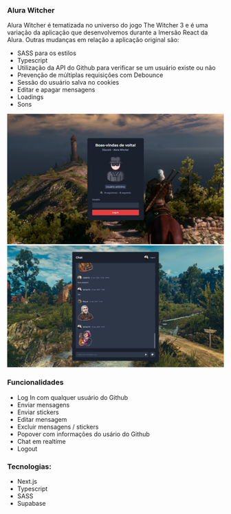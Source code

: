 ### Alura Witcher

Alura Witcher é tematizada no universo do jogo The Witcher 3 e é uma variação da aplicação que desenvolvemos durante a Imersão React da Alura.
Outras mudanças em relação a aplicação original são:
- SASS para os estilos
- Typescript
- Utilização da API do Github para verificar se um usuário existe ou não
- Prevenção de múltiplas requisições com Debounce
- Sessão do usuário salva no cookies
- Editar e apagar mensagens
- Loadings
- Sons

![](./public/design/login-preview.png)
![](./public/design/chat-preview.png)

### Funcionalidades

- Log In com qualquer usuário do Github
- Enviar mensagens
- Enviar stickers
- Editar mensagem
- Excluir mensagens / stickers
- Popover com informações do usário do Github
- Chat em realtime
- Logout

### Tecnologias:

- Next.js
- Typescript
- SASS
- Supabase
